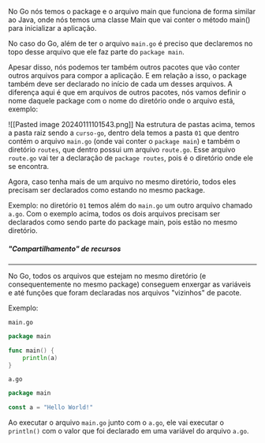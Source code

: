 No Go nós temos o package e o arquivo main que funciona de forma similar ao Java, onde nós temos uma classe Main que vai conter o método main() para inicializar a aplicação.

No caso do Go, além de ter o arquivo `main.go` é preciso que declaremos no topo desse arquivo que ele faz parte do `package main`.

Apesar disso, nós podemos ter também outros pacotes que vão conter outros arquivos para compor a aplicação. E em relação a isso, o package também deve ser declarado no início de cada um desses arquivos. A diferença aqui é que em arquivos de outros pacotes, nós vamos definir o nome daquele package com o nome do diretório onde o arquivo está, exemplo:

![[Pasted image 20240111101543.png]]
Na estrutura de pastas acima, temos a pasta raiz sendo a `curso-go`, dentro dela temos a pasta `01` que dentro contém o arquivo `main.go` (onde vai conter o `package main`) e também o diretório `routes`, que dentro possui um arquivo `route.go`. Esse arquivo `route.go` vai ter a declaração de `package routes`, pois é o diretório onde ele se encontra.

Agora, caso tenha mais de um arquivo no mesmo diretório, todos eles precisam ser declarados como estando no mesmo package.

Exemplo: no diretório `01` temos além do `main.go` um outro arquivo chamado `a.go`.
Com o exemplo acima, todos os dois arquivos precisam ser declarados como sendo parte do package main, pois estão no mesmo diretório.

##### "Compartilhamento" de recursos
---
No Go, todos os arquivos que estejam no mesmo diretório (e consequentemente no mesmo package) conseguem enxergar as variáveis e até funções que foram declaradas nos arquivos "vizinhos" de pacote.

Exemplo:

`main.go`
```go
package main

func main() {
	println(a)
}
```

`a.go`
```go
package main

const a = "Hello World!"
```

Ao executar o arquivo `main.go` junto com o `a.go`, ele vai executar o `println()` com o valor que foi declarado em uma variável do arquivo `a.go`.